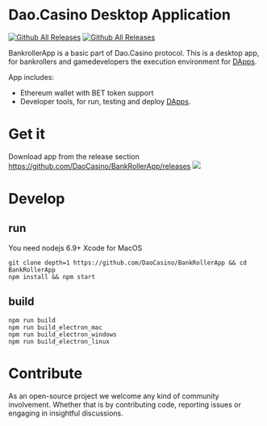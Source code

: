 # Dao.Casino Desktop Application
[![Github All Releases](https://img.shields.io/github/downloads/DaoCasino/BankRollerApp/total.svg)]()
[![Github All Releases](https://img.shields.io/github/release/DaoCasino/BankRollerApp/all.svg)]()


BankrollerApp is a basic part of Dao.Casino protocol. This is a desktop app, for bankrollers and gamedevelopers the execution environment for [DApps](https://github.com/DaoCasino/BankRollerApp/tree/master/DApps).

App includes:
 * Ethereum wallet with BET token support
 * Developer tools, for run, testing and deploy [DApps](https://github.com/DaoCasino/BankRollerApp/tree/master/DApps).

# Get it
Download app from the release section https://github.com/DaoCasino/BankRollerApp/releases
<img src="https://raw.githubusercontent.com/DaoCasino/BankRollerApp/master/public/assets/img/mac_screenshot.png">

# Develop
## run
You need nodejs 6.9+
Xcode for MacOS
```
git clone depth=1 https://github.com/DaoCasino/BankRollerApp && cd BankRollerApp
npm install && npm start
```

## build
``` 
npm run build
npm run build_electron_mac
npm run build_electron_windows
npm run build_electron_linux
```


# Contribute
As an open-source project we welcome any kind of community involvement. Whether that is by contributing code, reporting issues or engaging in insightful discussions.
